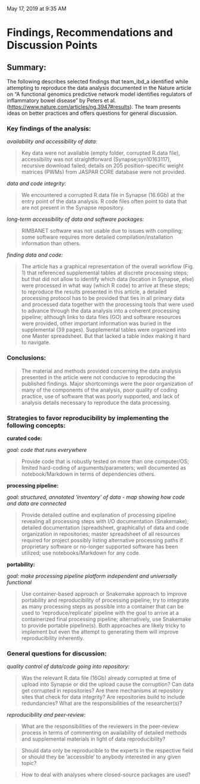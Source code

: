 
May 17, 2019 at 9:35 AM

# **Findings, Recommendations and Discussion Points**

## **Summary:**

The following describes selected findings that team_ibd_a identified while attempting to reproduce the data analysis documented in the Nature article on “A functional genomics predictive network model identifies regulators of inflammatory bowel disease” by Peters et al. (https://www.nature.com/articles/ng.3947#results). The team presents ideas on better practices and offers questions for general discussion. 

### **Key findings of the analysis:**

*availability and accessibility of data:*   
>Key data were not available (empty folder, corrupted R.data file), accessibility was not straightforward (Synapse;syn10163117), recursive download failed; details on 205 position-specific weight matrices (PWMs) from JASPAR CORE database were not provided.

*data and code integrity:*  
>We encountered a corrupted R.data file in Synapse (16.6Gb) at the entry point of the data analysis. R code files often point to data that are not present in the Synapse repository.

*long-term accessibility of data and software packages:*  
>RIMBANET software was not usable due to issues with compiling; some software requires more detailed compilation/installation information than others.

*finding data and code:*  
>The article has a graphical representation of the overall workflow (Fig. 1) that referenced supplemental tables at discrete processing steps; but that did not allow to identify which data (location in Synapse, else) were processed in what way (which R code) to arrive at these steps; to reproduce the results presented in this article, a detailed processing protocol has to be provided that ties in all primary data and processed data together with the processing tools that were used to advance through the data analysis into a coherent processing pipeline; although links to data files (GO) and software resources were provided, other important information was buried in the supplemental (39 pages). Supplemental tables were organized into one Master spreadsheet. But that lacked a table index making it hard to navigate.

### **Conclusions:**
>The material and methods provided concerning the data analysis presented in the article were not conducive to reproducing the published findings. Major shortcomings were the poor organization of many of the components of the analysis, poor quality of coding practice, use of software that was poorly supported, and lack of analysis details necessary to reproduce the data processing.


### **Strategies to favor reproducibility by implementing the following concepts:**

**curated code:**

*goal: code that runs everywhere*

>Provide code that is robustly tested on more than one computer/OS; limited hard-coding of arguments/parameters; well documented as notebook/Markdown in terms of dependencies others.

**processing pipeline:**

*goal: structured, annotated ‘inventory’ of data - map showing how code and data are connected*

>Provide detailed outline and explanation of processing pipeline revealing all processing steps with I/O documentation (Snakemake); detailed documentation (spreadsheet, graphically) of data and code organization in repositories; master spreadsheet of all resources required for project possibly listing alternative processing paths if proprietary software or no-longer supported software has been utilized; use notebooks/Markdown for any code.

**portability:**

*goal: make processing pipeline platform independent and universally functional*

>Use container-based approach or Snakemake approach to improve portability and reproducibility of processing pipeline; try to integrate as many processing steps as possible into a container that can be used to ‘reproduce/replicate’ pipeline with the goal to arrive at a containerized final processing pipeline; alternatively, use Snakemake to provide portable pipeline(s). Both approaches are likely tricky to implement but even the attempt to generating them will improve reproducibility inherently.

### **General questions for discussion:**

*quality control of data/code going into repository:*
>Was the relevant R.data file (16Gb) already corrupted at time of upload into Synapse or did the upload cause the corruption? Can data get corrupted in repositories? Are there mechanisms at repository sites that check for data integrity? Are repositories build to include redundancies? What are the responsibilities of the researcher(s)?

*reproducibility and peer-review:*
>What are the responsibilities of the reviewers in the peer-review process in terms of commenting on availability of detailed methods and supplemental materials in light of data reproducibility?

>Should data only be reproducible to the experts in the respective field or should they be ‘accessible’ to anybody interested in any given topic?

>How to deal with analyses where closed-source packages are used?

